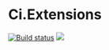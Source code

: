 # Ci.Extensions
[![Build status](https://lettucebo.visualstudio.com/Ci.Extensions/_apis/build/status/Ci.Extensions-.NET-CI)](https://lettucebo.visualstudio.com/Ci.Extensions/_build/latest?definitionId=13)
![](https://img.shields.io/nuget/v/Ci.Extensions.svg)
